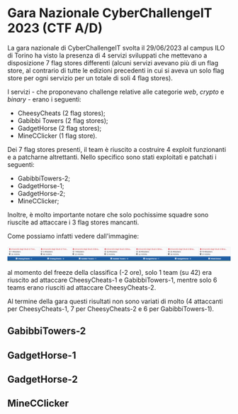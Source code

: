 # Gara Nazionale CyberChallengeIT 2023 (CTF A/D)

La gara nazionale di CyberChallengeIT svolta il 29/06/2023 al campus ILO di Torino ha visto la presenza di 4 servizi sviluppati che mettevano a disposizione 7 flag stores differenti (alcuni servizi avevano più di un flag store, al contrario di tutte le edizioni precedenti in cui si aveva un solo flag store per ogni servizio per un totale di soli 4 flag stores).

I servizi - che proponevano challenge relative alle categorie _web_, _crypto_ e _binary_ - erano i seguenti:
* CheesyCheats (2 flag stores);
* Gabibbi Towers (2 flag stores);
* GadgetHorse (2 flag stores);
* MineCClicker (1 flag store).

Dei 7 flag stores presenti, il team è riuscito a costruire 4 exploit funzionanti e a patcharne altrettanti. Nello specifico sono stati exploitati e patchati i seguenti:
* GabibbiTowers-2;
* GadgetHorse-1;
* GadgetHorse-2;
* MineCClicker;

Inoltre, è molto importante notare che solo pochissime squadre sono riuscite ad attaccare i 3 flag stores mancanti.

Come possiamo infatti vedere dall'immagine:

![alt text](imgs/scoreboard_freeze.png)

al momento del freeze della classifica (-2 ore), solo 1 team (su 42) era riuscito ad attaccare CheesyCheats-1 e GabibbiTowers-1, mentre solo 6 teams erano riusciti ad attaccare CheesyCheats-2.

Al termine della gara questi risultati non sono variati di molto (4 attaccanti per CheesyCheats-1, 7 per CheesyCheats-2 e 6 per GabibbiTowers-1).

## GabibbiTowers-2

## GadgetHorse-1

## GadgetHorse-2

## MineCClicker